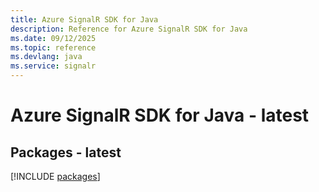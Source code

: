 ```yaml
---
title: Azure SignalR SDK for Java
description: Reference for Azure SignalR SDK for Java
ms.date: 09/12/2025
ms.topic: reference
ms.devlang: java
ms.service: signalr
---
```

# Azure SignalR SDK for Java - latest
## Packages - latest
[!INCLUDE [packages](signalr-index.md)]